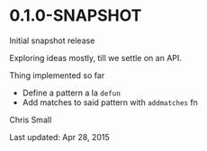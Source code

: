 

# 0.1.0-SNAPSHOT

Initial snapshot release

Exploring ideas mostly, till we settle on an API.

Thing implemented so far

* Define a pattern a la `defun`
* Add matches to said pattern with `addmatches` fn


Chris Small

Last updated: Apr 28, 2015


